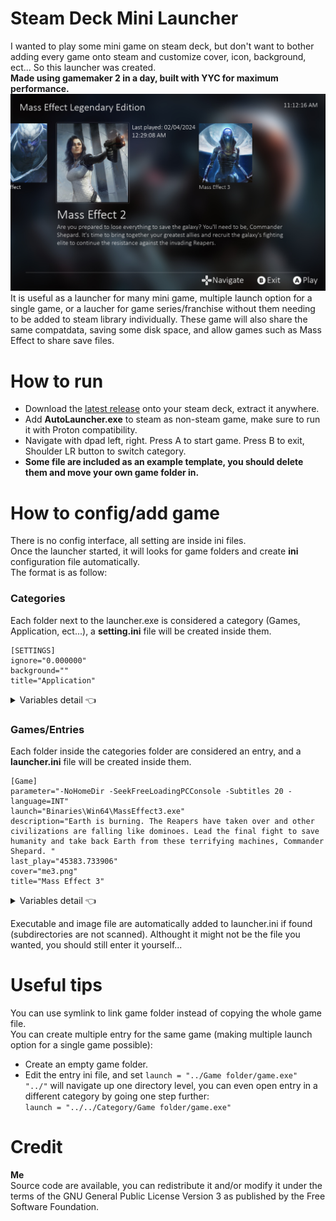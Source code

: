 # Steam Deck Mini Launcher
I wanted to play some mini game on steam deck, but don't want to bother adding every game onto steam and customize cover, icon, background, ect... So this launcher was created.  
**Made using gamemaker 2 in a day, built with YYC for maximum performance.**
![alt text](https://github.com/callmeEthan/SteamDeckMiniLauncher/blob/main/Screenshot/screenshot0.png?raw=true)
It is useful as a launcher for many mini game, multiple launch option for a single game, or a laucher for game series/franchise without them needing to be added to steam library individually. These game will also share the same compatdata, saving some disk space, and allow games such as Mass Effect to share save files.
# How to run
- Download the [latest release](https://github.com/callmeEthan/SteamDeckMiniLauncher/releases) onto your steam deck, extract it anywhere.  
- Add **AutoLauncher.exe** to steam as non-steam game, make sure to run it with Proton compatibility.  
- Navigate with dpad left, right. Press A to start game. Press B to exit, Shoulder LR button to switch category.
- **Some file are included as an example template, you should delete them and move your own game folder in.**
# How to config/add game
There is no config interface, all setting are inside ini files.  
Once the launcher started, it will looks for game folders and create **ini** configuration file automatically.  
The format is as follow:
### Categories
Each folder next to the launcher.exe is considered a category (Games, Application, ect...), a **setting.ini** file will be created inside them.
```
[SETTINGS]
ignore="0.000000"
background=""
title="Application"
```
<details>
  <summary>Variables detail 👈</summary>  
  
- ignore: set to 1 to hide this category.  
- background: image file to use as background, place the image next to the ini file. If image file is not found, it will use default background instead.
- title: name of the category to display.  
</details>  

### Games/Entries  
Each folder inside the categories folder are considered an entry, and a **launcher.ini** file will be created inside them.  
```
[Game]
parameter="-NoHomeDir -SeekFreeLoadingPCConsole -Subtitles 20 -language=INT"
launch="Binaries\Win64\MassEffect3.exe"
description="Earth is burning. The Reapers have taken over and other civilizations are falling like dominoes. Lead the final fight to save humanity and take back Earth from these terrifying machines, Commander Shepard. "
last_play="45383.733906"
cover="me3.png"
title="Mass Effect 3"
```
<details>
  <summary>Variables detail 👈</summary>  
  
- parameter: launch parameter to launch the executable with.  
- launch: directory of the executable to launch.
- description: optional.
- last_play: this value will be updated automatically when you launch the game.
- cover: image file to use as cover, place the image file next to the ini.
- title: name of the entry to display.  
</details>  

Executable and image file are automatically added to launcher.ini if found (subdirectories are not scanned). Althought it might not be the file  you wanted, you should still enter it yourself...  
# Useful tips  
You can use symlink to link game folder instead of copying the whole game file.  
You can create multiple entry for the same game (making multiple launch option for a single game possible):
- Create an empty game folder.
- Edit the entry ini file, and set ```launch = "../Game folder/game.exe"```  
```"../"``` will navigate up one directory level, you can even open entry in a different category by going one step further:  
```launch = "../../Category/Game folder/game.exe"```
# Credit
**Me**  
Source code are available, you can redistribute it and/or modify it under the terms of the GNU General Public License Version 3 as published by the Free Software Foundation. 
